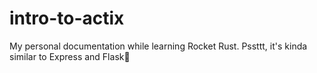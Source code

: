 # intro-to-actix
My personal documentation while learning Rocket Rust. Pssttt, it's kinda similar to Express and Flask👀
